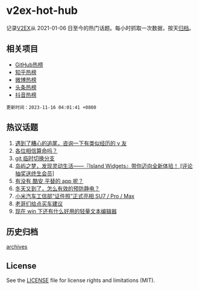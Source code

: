 # v2ex-hot-hub

 记录[V2EX](https://www.v2ex.com/)从 2021-01-06 日至今的热门话题。每小时抓取一次数据，按天[归档](archives)。
 
 ## 相关项目

- [GitHub热榜](https://github.com/it985/github-hot-hub)
- [知乎热榜](https://github.com/it985/zhihu-hot-hub)
- [微博热榜](https://github.com/it985/weibo-hot-hub)
- [头条热榜](https://github.com/it985/toutiao-hot-hub)
- [抖音热榜](https://github.com/it985/douyin-hot-hub)


 `更新时间：2023-11-16 04:01:41 +0800`

## 热议话题

1. [遇到了糟心的追尾，咨询一下有类似经历的 v 友](https://www.v2ex.com/t/992052)
1. [各位相信算命吗？](https://www.v2ex.com/t/992069)
1. [git 临时切换分支](https://www.v2ex.com/t/992022)
1. [岛屿之梦，发现灵动生活——『Island Widgets』带你迈向全新体验！ [评论抽奖送终生会员]](https://www.v2ex.com/t/992091)
1. [有没有 酷安 平替的 app 呢？](https://www.v2ex.com/t/991975)
1. [冬天又到了，怎么有效的预防静电？](https://www.v2ex.com/t/991998)
1. [小米汽车工信部“证件照”正式亮相 SU7 / Pro / Max](https://www.v2ex.com/t/992170)
1. [老哥们给点买车建议](https://www.v2ex.com/t/992068)
1. [现在 win 下还有什么好用的轻量文本编辑器](https://www.v2ex.com/t/992137)

## 历史归档

[archives](archives)

## License

See the [LICENSE](LICENSE) file for license rights and limitations (MIT).
